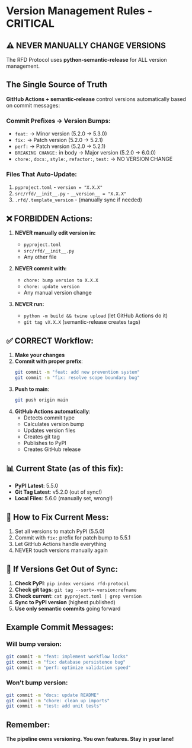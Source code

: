 # Version Management Rules - CRITICAL

## ⚠️ NEVER MANUALLY CHANGE VERSIONS

The RFD Protocol uses **python-semantic-release** for ALL version management.

## The Single Source of Truth

**GitHub Actions + semantic-release** control versions automatically based on commit messages:

### Commit Prefixes → Version Bumps:
- `feat:` → Minor version (5.2.0 → 5.3.0)
- `fix:` → Patch version (5.2.0 → 5.2.1)  
- `perf:` → Patch version (5.2.0 → 5.2.1)
- `BREAKING CHANGE:` in body → Major version (5.2.0 → 6.0.0)
- `chore:`, `docs:`, `style:`, `refactor:`, `test:` → NO VERSION CHANGE

### Files That Auto-Update:
1. `pyproject.toml` - `version = "X.X.X"`
2. `src/rfd/__init__.py` - `__version__ = "X.X.X"`
3. `.rfd/.template_version` - (manually sync if needed)

## ❌ FORBIDDEN Actions:

1. **NEVER manually edit version in:**
   - `pyproject.toml`
   - `src/rfd/__init__.py`
   - Any other file

2. **NEVER commit with:**
   - `chore: bump version to X.X.X`
   - `chore: update version`
   - Any manual version change

3. **NEVER run:**
   - `python -m build && twine upload` (let GitHub Actions do it)
   - `git tag vX.X.X` (semantic-release creates tags)

## ✅ CORRECT Workflow:

1. **Make your changes**
2. **Commit with proper prefix**:
   ```bash
   git commit -m "feat: add new prevention system"
   git commit -m "fix: resolve scope boundary bug"
   ```
3. **Push to main**:
   ```bash
   git push origin main
   ```
4. **GitHub Actions automatically**:
   - Detects commit type
   - Calculates version bump
   - Updates version files
   - Creates git tag
   - Publishes to PyPI
   - Creates GitHub release

## 📊 Current State (as of this fix):

- **PyPI Latest**: 5.5.0
- **Git Tag Latest**: v5.2.0 (out of sync!)
- **Local Files**: 5.6.0 (manually set, wrong!)

## 🔧 How to Fix Current Mess:

1. Set all versions to match PyPI (5.5.0)
2. Commit with `fix:` prefix for patch bump to 5.5.1
3. Let GitHub Actions handle everything
4. NEVER touch versions manually again

## 🚨 If Versions Get Out of Sync:

1. **Check PyPI**: `pip index versions rfd-protocol`
2. **Check git tags**: `git tag --sort=-version:refname`
3. **Check current**: `cat pyproject.toml | grep version`
4. **Sync to PyPI version** (highest published)
5. **Use only semantic commits** going forward

## Example Commit Messages:

### Will bump version:
```bash
git commit -m "feat: implement workflow locks"
git commit -m "fix: database persistence bug"
git commit -m "perf: optimize validation speed"
```

### Won't bump version:
```bash
git commit -m "docs: update README"
git commit -m "chore: clean up imports"
git commit -m "test: add unit tests"
```

## Remember:
**The pipeline owns versioning. You own features. Stay in your lane!**